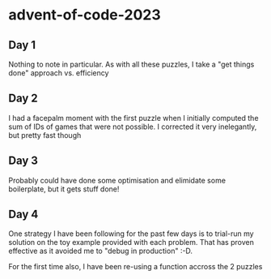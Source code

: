 # advent-of-code-2023

## Day 1
Nothing to note in particular. As with all these puzzles, I take a "get things done" approach vs. efficiency

## Day 2
I had a facepalm moment with the first puzzle when I initially computed the sum of IDs of games that were not possible. I corrected it very inelegantly, but pretty fast though 

## Day 3
Probably could have done some optimisation and elimidate some boilerplate, but it gets stuff done!

## Day 4
One strategy I have been following for the past few days is to trial-run my solution on the toy example provided with each problem. That has proven effective as it avoided me to "debug in production" :-D.

For the first time also, I have been re-using a function accross the 2 puzzles